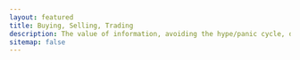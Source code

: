 ```yaml
---
layout: featured
title: Buying, Selling, Trading
description: The value of information, avoiding the hype/panic cycle, develop your own trading strategy without the jargon
sitemap: false
---
```

